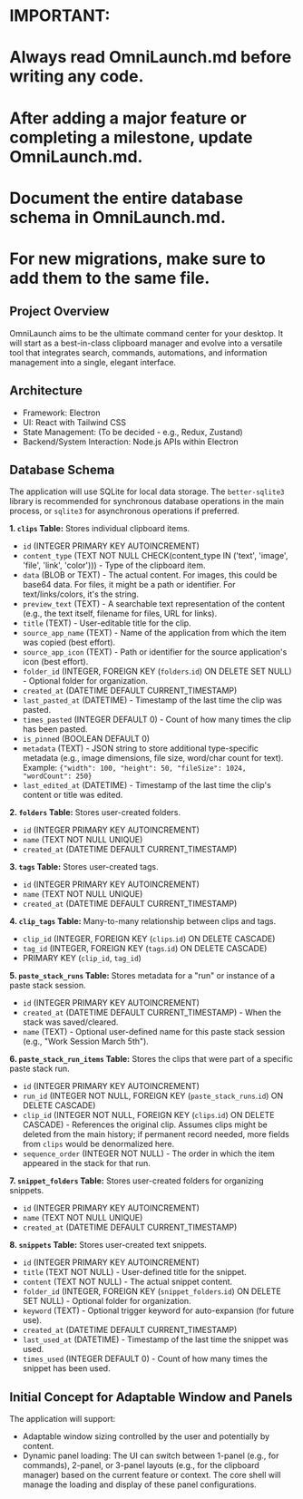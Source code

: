 # IMPORTANT:
# Always read OmniLaunch.md before writing any code.
# After adding a major feature or completing a milestone, update OmniLaunch.md.
# Document the entire database schema in OmniLaunch.md.
# For new migrations, make sure to add them to the same file.

## Project Overview
OmniLaunch aims to be the ultimate command center for your desktop. It will start as a best-in-class clipboard manager and evolve into a versatile tool that integrates search, commands, automations, and information management into a single, elegant interface.

## Architecture
- Framework: Electron
- UI: React with Tailwind CSS
- State Management: (To be decided - e.g., Redux, Zustand)
- Backend/System Interaction: Node.js APIs within Electron

## Database Schema

The application will use SQLite for local data storage. The `better-sqlite3` library is recommended for synchronous database operations in the main process, or `sqlite3` for asynchronous operations if preferred.

**1. `clips` Table:** Stores individual clipboard items.
   - `id` (INTEGER PRIMARY KEY AUTOINCREMENT)
   - `content_type` (TEXT NOT NULL CHECK(content_type IN ('text', 'image', 'file', 'link', 'color'))) - Type of the clipboard item.
   - `data` (BLOB or TEXT) - The actual content. For images, this could be base64 data. For files, it might be a path or identifier. For text/links/colors, it's the string.
   - `preview_text` (TEXT) - A searchable text representation of the content (e.g., the text itself, filename for files, URL for links).
   - `title` (TEXT) - User-editable title for the clip.
   - `source_app_name` (TEXT) - Name of the application from which the item was copied (best effort).
   - `source_app_icon` (TEXT) - Path or identifier for the source application's icon (best effort).
   - `folder_id` (INTEGER, FOREIGN KEY (`folders`.`id`) ON DELETE SET NULL) - Optional folder for organization.
   - `created_at` (DATETIME DEFAULT CURRENT_TIMESTAMP)
   - `last_pasted_at` (DATETIME) - Timestamp of the last time the clip was pasted.
   - `times_pasted` (INTEGER DEFAULT 0) - Count of how many times the clip has been pasted.
   - `is_pinned` (BOOLEAN DEFAULT 0)
   - `metadata` (TEXT) - JSON string to store additional type-specific metadata (e.g., image dimensions, file size, word/char count for text). Example: `{"width": 100, "height": 50, "fileSize": 1024, "wordCount": 250}`
   - `last_edited_at` (DATETIME) - Timestamp of the last time the clip's content or title was edited.

**2. `folders` Table:** Stores user-created folders.
   - `id` (INTEGER PRIMARY KEY AUTOINCREMENT)
   - `name` (TEXT NOT NULL UNIQUE)
   - `created_at` (DATETIME DEFAULT CURRENT_TIMESTAMP)

**3. `tags` Table:** Stores user-created tags.
   - `id` (INTEGER PRIMARY KEY AUTOINCREMENT)
   - `name` (TEXT NOT NULL UNIQUE)
   - `created_at` (DATETIME DEFAULT CURRENT_TIMESTAMP)

**4. `clip_tags` Table:** Many-to-many relationship between clips and tags.
   - `clip_id` (INTEGER, FOREIGN KEY (`clips`.`id`) ON DELETE CASCADE)
   - `tag_id` (INTEGER, FOREIGN KEY (`tags`.`id`) ON DELETE CASCADE)
   - PRIMARY KEY (`clip_id`, `tag_id`)

**5. `paste_stack_runs` Table:** Stores metadata for a "run" or instance of a paste stack session.
   - `id` (INTEGER PRIMARY KEY AUTOINCREMENT)
   - `created_at` (DATETIME DEFAULT CURRENT_TIMESTAMP) - When the stack was saved/cleared.
   - `name` (TEXT) - Optional user-defined name for this paste stack session (e.g., "Work Session March 5th").

**6. `paste_stack_run_items` Table:** Stores the clips that were part of a specific paste stack run.
   - `id` (INTEGER PRIMARY KEY AUTOINCREMENT)
   - `run_id` (INTEGER NOT NULL, FOREIGN KEY (`paste_stack_runs`.`id`) ON DELETE CASCADE)
   - `clip_id` (INTEGER NOT NULL, FOREIGN KEY (`clips`.`id`) ON DELETE CASCADE) - References the original clip. Assumes clips might be deleted from the main history; if permanent record needed, more fields from `clips` would be denormalized here.
   - `sequence_order` (INTEGER NOT NULL) - The order in which the item appeared in the stack for that run.

**7. `snippet_folders` Table:** Stores user-created folders for organizing snippets.
   - `id` (INTEGER PRIMARY KEY AUTOINCREMENT)
   - `name` (TEXT NOT NULL UNIQUE)
   - `created_at` (DATETIME DEFAULT CURRENT_TIMESTAMP)

**8. `snippets` Table:** Stores user-created text snippets.
   - `id` (INTEGER PRIMARY KEY AUTOINCREMENT)
   - `title` (TEXT NOT NULL) - User-defined title for the snippet.
   - `content` (TEXT NOT NULL) - The actual snippet content.
   - `folder_id` (INTEGER, FOREIGN KEY (`snippet_folders`.`id`) ON DELETE SET NULL) - Optional folder for organization.
   - `keyword` (TEXT) - Optional trigger keyword for auto-expansion (for future use).
   - `created_at` (DATETIME DEFAULT CURRENT_TIMESTAMP)
   - `last_used_at` (DATETIME) - Timestamp of the last time the snippet was used.
   - `times_used` (INTEGER DEFAULT 0) - Count of how many times the snippet has been used.

## Initial Concept for Adaptable Window and Panels
The application will support:
- Adaptable window sizing controlled by the user and potentially by content.
- Dynamic panel loading: The UI can switch between 1-panel (e.g., for commands), 2-panel, or 3-panel layouts (e.g., for the clipboard manager) based on the current feature or context. The core shell will manage the loading and display of these panel configurations.
